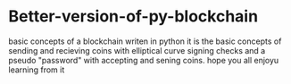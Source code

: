 # Better-version-of-py-blockchain
basic concepts of a blockchain
writen in python it is the basic concepts of sending and recieving coins with elliptical curve signing checks and a pseudo "password" with accepting and sening coins. 
hope you all enjoyu learning from it
